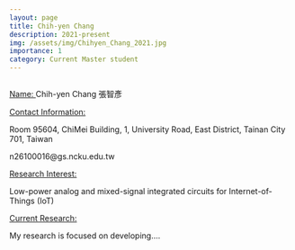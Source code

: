 ```yaml
---
layout: page
title: Chih-yen Chang
description: 2021-present
img: /assets/img/Chihyen_Chang_2021.jpg
importance: 1
category: Current Master student
---
```


<div class="row">
    <div class="col-sm-4 mt-3 mt-md-0">
        <img class="img-fluid rounded z-depth-1" src="{{ '/assets/img/Chihyen_Chang_2021.jpg' | relative_url }}" alt="" title="example image"/>
    </div>
</div>

<a href="#"> Name: </a> 
Chih-yen Chang 張智彥

<a href="#"> Contact Information: </a>

<p>Room 95604, ChiMei Building, 1, University Road, East District, Tainan City 701, Taiwan</p>
n26100016@gs.ncku.edu.tw

<a href="#"> Research Interest: </a>

Low-power analog and mixed-signal integrated circuits for Internet-of-Things (IoT)

<a href="#"> Current Research: </a>

My research is focused on developing.... 